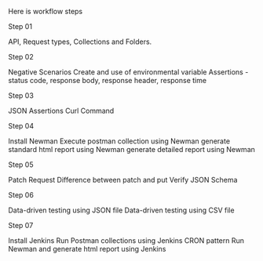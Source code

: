 Here is workflow steps

Step 01

API, Request types, Collections and Folders.

Step 02

Negative Scenarios
Create and use of environmental variable
Assertions - status code, response body, response header, response time

Step 03

JSON Assertions
Curl Command

Step 04

Install Newman
Execute postman collection using Newman
generate standard html report using Newman
generate detailed report using Newman

Step 05

Patch Request
Difference between patch and put
Verify JSON Schema

Step 06

Data-driven testing using JSON file
Data-driven testing using CSV file

Step 07

Install Jenkins
Run Postman collections using Jenkins
CRON pattern
Run Newman and generate html report using Jenkins
